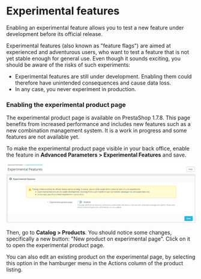 # Experimental features

Enabling an experimental feature allows you to test a new feature under development before its official release.

Experimental features \(also known as "feature flags"\) are aimed at experienced and adventurous users, who want to test a feature that is not yet stable enough for general use. Even though it sounds exciting, you should be aware of the risks of such experiments:

* Experimental features are still under development. Enabling them could therefore have unintended consequences and cause data loss.
* In any case, you never experiment in production.

### Enabling the experimental product page

The experimental product page is available on PrestaShop 1.7.8. This page benefits from increased performance and includes new features such as a new combination management system. It is a work in progress and some features are not available yet.

To make the experimental product page visible in your back office, enable the feature in **Advanced Parameters &gt; Experimental Features** and save.

![](../../../.gitbook/assets/image%20%2843%29.png)

Then, go to **Catalog &gt; Products**. You should notice some changes, specifically a new button: "New product on experimental page". Click on it to open the experimental product page.

You can also edit an existing product on the experimental page, by selecting this option in the hamburger menu in the Actions column of the product listing.

